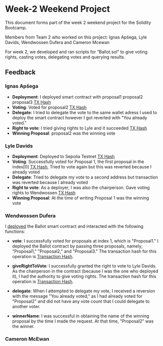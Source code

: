 # Week-2 Weekend Project

This document forms part of the week 2 weekend project for the Solidity Bootcamp. 

Members from Team 2 who worked on this project: Ignas Apšega, Lyle Davids, Wendwossen Dufera and Cameron Mcewan

For week 2, we developed and ran scripts for “Ballot.sol”  to give voting rights, casting votes, delegating votes and querying results. 

## Feedback

### Ignas Apšega
* **Deployment**: I deployed smart contract with proposal1 proposal2 proposal3 [TX Hash](https://sepolia.etherscan.io/tx/0xc4c1dcf8fcd78d0cda5194c0d2a14a7ee87a5de9b2cfcb0cb21763ac16fe546b)
* **Voting**: Voted for proposal2 [TX Hash](https://sepolia.etherscan.io/tx/0x986fabbe88970ae0310ea9ac83216d916d89641efe31d0d64ac6098648f4ede2)
* **Delegate**: I tried to delegate the vote to the same wallet adress I used to deploy the smart contract however I got reverted with "You already voted."
* **Right to vote**: I tried giving rights to Lyle and it succeeded [TX Hash](https://sepolia.etherscan.io/tx/0x6152b49ff5cb5003f145a1ecd8672bf7c3d5c26db960c404c525ba5d646af891)
* **Winning Proposal**: proposal2 was the winning vote

### Lyle Davids
* **Deployment**: Deployed to Sepolia Testnet [TX Hash](https://sepolia.etherscan.io/tx/0x1bb3af11b16cb3ed3b05d633cd0e4b8cc3c8b0f726c1c76701d3401262b2651d)
* **Voting**: Successfully voted for Proposal 1, the first proposal in the index[0] [TX Hash](https://sepolia.etherscan.io/tx/0x724009f96cbdb1d77ea187e94c69d5b794ff3e4e36beb8582b0dddd3e8a3a8d2), Tried to vote again but this was reverted because I already voted
* **Delegate**: Tried to delegate my vote to a second address but transaction was reverted because I already voted
* **Right to vote**: As a deployer, I was also the chairperson. Gave voting rights to Wendwossen [TX Hash](https://sepolia.etherscan.io/tx/0x79c9f36abe05e1912eae4acbecc657e2694de76763a6f1f5e4489158dd0448ef)
* **Winning Proposal**: At the time of writing Proposal 1 was the winning vote

### Wendwossen Dufera
I [deployed](https://sepolia.etherscan.io/tx/0xe9d30b7f1a079bedccc1beec13496f4cc62606f344decba2d66ca7900fe5f060) the Ballot smart contract and interacted with the following functions:


- **vote**: I successfully voted for proposals at index 1, which is "Proposal1." I deployed the Ballot contract by passing three proposals, namely, "Proposal1," "Proposal2," and "Proposal3." The transaction hash for this operation is [Transaction Hash](https://sepolia.etherscan.io/tx/0x533f3e3a9a4770ea66590f04e9741ef622f945c2405c1b1d3ba17aa216100cb3).

- **giveRightToVote**: I successfully granted the right to vote to Lyle Davids. As the chairperson in the contract (because I was the one who deployed it), I had the authority to give voting rights. The transaction hash for this operation is [Transaction Hash](https://sepolia.etherscan.io/tx/0xf5651e7f5cb0287ac9814a714484f1c588d2baa2e58d64293b5aab338d4d64f6).

- **delegate**: When I attempted to delegate my vote, I received a reversion with the message "You already voted," as I had already voted for "Proposal2" and did not have any vote count that I could delegate to another voter.

- **winnerName**: I was successful in obtaining the name of the winning proposal by the time I made the request. At that time, "Proposal2" was the winner.

### Cameron McEwan
